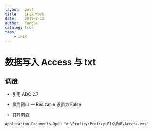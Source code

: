 ```yaml
---
layout:  post
title:   iFIX Work
date:    2019-9-12
author:  Tangle
catalog: true
tags:
    - iFIX
---
```


# 数据写入 Access 与 txt

## 调度

- 引用 ADO 2.7

- 属性窗口 — Resizable 设置为 False

- 打开调度

```
Application.Documents.Open "d:\Proficy\ProficyiFIX\PDB\Access.evs"
```
